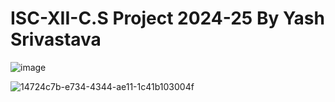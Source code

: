 # ISC-XII-C.S Project 2024-25 By Yash Srivastava
![image](https://github.com/user-attachments/assets/4a67c79d-3a14-49d2-8b87-c76f35bee2ec)

![14724c7b-e734-4344-ae11-1c41b103004f](https://github.com/user-attachments/assets/61a3ffd6-13cc-4ab3-95c7-0b39aaf94054)

